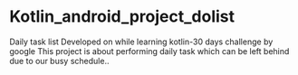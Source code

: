 # Kotlin_android_project_dolist
Daily task list
Developed on while learning kotlin-30 days challenge by google
This project is about performing daily task which can be left behind due to our busy schedule..
